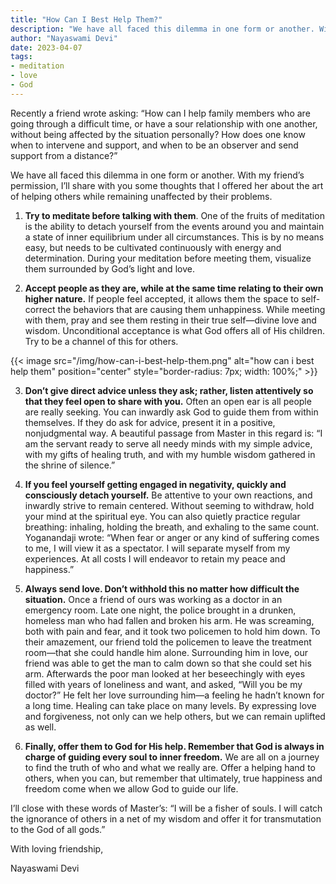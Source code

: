 ```yaml
---
title: "How Can I Best Help Them?"
description: "We have all faced this dilemma in one form or another. With my friend’s permission, I’ll share with you some thoughts that I offered her about the art of helping others while remaining unaffected by their problems."
author: "Nayaswami Devi"
date: 2023-04-07
tags:
- meditation
- love
- God
---
```


Recently a friend wrote asking: “How can I help family members who are going through a difficult time, or have a sour relationship with one another, without being affected by the situation personally? How does one know when to intervene and support, and when to be an observer and send support from a distance?”

We have all faced this dilemma in one form or another. With my friend’s permission, I’ll share with you some thoughts that I offered her about the art of helping others while remaining unaffected by their problems.

1) **Try to meditate before talking with them**. One of the fruits of meditation is the ability to detach yourself from the events around you and maintain a state of inner equilibrium under all circumstances. This is by no means easy, but needs to be cultivated continuously with energy and determination. During your meditation before meeting them, visualize them surrounded by God’s light and love.

2) **Accept people as they are, while at the same time relating to their own higher nature.** If people feel accepted, it allows them the space to self-correct the behaviors that are causing them unhappiness. While meeting with them, pray and see them resting in their true self—divine love and wisdom. Unconditional acceptance is what God offers all of His children. Try to be a channel of this for others.

{{< image src="/img/how-can-i-best-help-them.png" alt="how can i best help them" position="center" style="border-radius: 7px; width: 100%;" >}}

3) **Don’t give direct advice unless they ask; rather, listen attentively so that they feel open to share with you.** Often an open ear is all people are really seeking. You can inwardly ask God to guide them from within themselves. If they do ask for advice, present it in a positive, nonjudgmental way. A beautiful passage from Master in this regard is: “I am the servant ready to serve all needy minds with my simple advice, with my gifts of healing truth, and with my humble wisdom gathered in the shrine of silence.”

4) **If you feel yourself getting engaged in negativity, quickly and consciously detach yourself.** Be attentive to your own reactions, and inwardly strive to remain centered. Without seeming to withdraw, hold your mind at the spiritual eye. You can also quietly practice regular breathing: inhaling, holding the breath, and exhaling to the same count. Yoganandaji wrote: “When fear or anger or any kind of suffering comes to me, I will view it as a spectator. I will separate myself from my experiences. At all costs I will endeavor to retain my peace and happiness.”

5) **Always send love. Don’t withhold this no matter how difficult the situation.** Once a friend of ours was working as a doctor in an emergency room. Late one night, the police brought in a drunken, homeless man who had fallen and broken his arm. He was screaming, both with pain and fear, and it took two policemen to hold him down. To their amazement, our friend told the policemen to leave the treatment room—that she could handle him alone. Surrounding him in love, our friend was able to get the man to calm down so that she could set his arm. Afterwards the poor man looked at her beseechingly with eyes filled with years of loneliness and want, and asked, “Will you be my doctor?” He felt her love surrounding him—a feeling he hadn’t known for a long time. Healing can take place on many levels. By expressing love and forgiveness, not only can we help others, but we can remain uplifted as well.

6) **Finally, offer them to God for His help. Remember that God is always in charge of guiding every soul to inner freedom.** We are all on a journey to find the truth of who and what we really are. Offer a helping hand to others, when you can, but remember that ultimately, true happiness and freedom come when we allow God to guide our life.

I’ll close with these words of Master’s: “I will be a fisher of souls. I will catch the ignorance of others in a net of my wisdom and offer it for transmutation to the God of all gods.”


With loving friendship,

Nayaswami Devi
